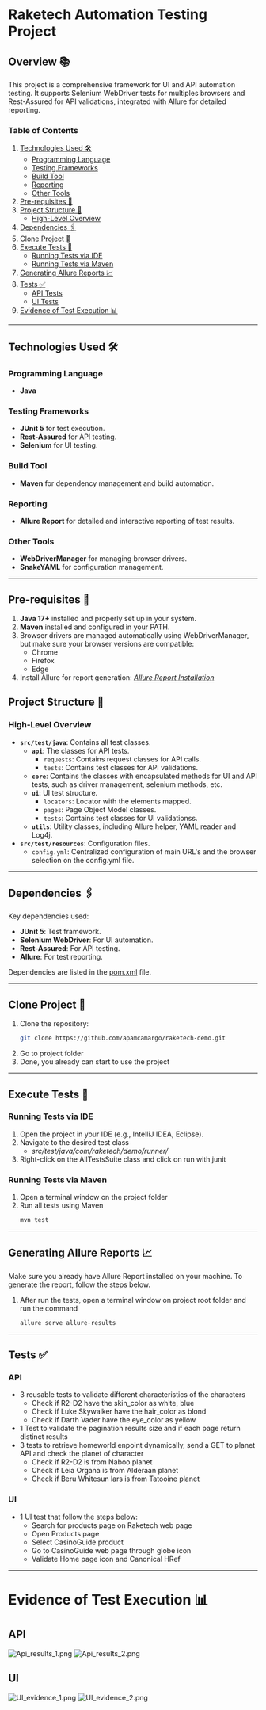 # Raketech Automation Testing Project

## Overview 📚

This project is a comprehensive framework for UI and API automation testing. It supports Selenium WebDriver tests for multiples browsers and Rest-Assured for API validations, integrated with Allure for detailed reporting.

### Table of Contents

1. [Technologies Used 🛠️](#technologies-used-️)
   - [Programming Language](#programming-language)
   - [Testing Frameworks](#testing-frameworks)
   - [Build Tool](#build-tool)
   - [Reporting](#reporting)
   - [Other Tools](#other-tools)
2. [Pre-requisites 📌](#pre-requisites-)
3. [Project Structure 📜](#project-structure-)
   - [High-Level Overview](#high-level-overview)
4. [Dependencies 🖇️](#dependencies-️)
5. [Clone Project 💾](#clone-project-)
6. [Execute Tests 🚀](#execute-tests-)
   - [Running Tests via IDE](#running-tests-via-ide)
   - [Running Tests via Maven](#running-tests-via-maven)
7. [Generating Allure Reports 📈](#generating-allure-reports-)
8. [Tests ✅](#tests-)
   - [API Tests](#api-tests)
   - [UI Tests](#ui-tests)
9. [Evidence of Test Execution 📊](#evidence-of-test-execution-)

---

## Technologies Used 🛠️

### **Programming Language**
- **Java**

### **Testing Frameworks**
- **JUnit 5** for test execution.
- **Rest-Assured** for API testing.
- **Selenium** for UI testing.

### **Build Tool**
- **Maven** for dependency management and build automation.

### **Reporting**
- **Allure Report** for detailed and interactive reporting of test results.

### **Other Tools**
- **WebDriverManager** for managing browser drivers.
- **SnakeYAML** for configuration management.

---

## Pre-requisites 📌

1. **Java 17+** installed and properly set up in your system.
2. **Maven** installed and configured in your PATH.
3. Browser drivers are managed automatically using WebDriverManager, but make sure your browser versions are compatible:
    - Chrome
    - Firefox
    - Edge
4. Install Allure for report generation:
*[Allure Report Installation](https://github.com/afonsopacifer/my-personal-website/blob/master/dev/assets/styles/molecules/box-default.styl)*


## Project Structure 📜

### High-Level Overview
- **`src/test/java`**: Contains all test classes.
    - **`api`**: The classes for API tests.
        - `requests`: Contains request classes for API calls.
        - `tests`: Contains test classes for API validations.
    - **`core`**: Contains the classes with encapsulated methods for UI and API tests, such as driver management, selenium methods, etc.
    - **`ui`**: UI test structure.
        - `locators`: Locator with the elements mapped.
        - `pages`: Page Object Model classes.
        - `tests`: Contains test classes for UI validationss.
    - **`utils`**: Utility classes, including Allure helper, YAML reader and Log4j.
- **`src/test/resources`**: Configuration files.
    - `config.yml`: Centralized configuration of main URL's and the browser selection on the config.yml file.

---

## Dependencies 🖇️

Key dependencies used:
- **JUnit 5**: Test framework.
- **Selenium WebDriver**: For UI automation.
- **Rest-Assured**: For API testing.
- **Allure**: For test reporting.

Dependencies are listed in the [pom.xml](pom.xml) file.

---

## Clone Project 💾

1. Clone the repository:
   ```bash
   git clone https://github.com/apamcamargo/raketech-demo.git

2. Go to project folder
3. Done, you already can start to use the project

---

## Execute Tests 🚀
### Running Tests via IDE
1. Open the project in your IDE (e.g., IntelliJ IDEA, Eclipse).
2. Navigate to the desired test class
   * _src/test/java/com/raketech/demo/runner/_
3. Right-click on the AllTestsSuite class and click on run with junit

### Running Tests via Maven
1. Open a terminal window on the project folder
2. Run all tests using Maven
   ```bash
   mvn test
   
---

## Generating Allure Reports 📈
Make sure you already have Allure Report installed on your machine. To generate the report, follow the steps below.

1. After run the tests, open a terminal window on project root folder and run the command
   ```bash
   allure serve allure-results


---


## Tests ✅
### API
* 3 reusable tests to validate different characteristics of the characters
  * Check if R2-D2 have the skin_color as white, blue
  * Check if Luke Skywalker have the hair_color as blond
  * Check if Darth Vader have the eye_color as yellow
* 1 Test to validate the pagination results size and if each page return distinct results
* 3 tests to retrieve homeworld enpoint dynamically, send a GET to planet API and check the planet of character
  * Check if R2-D2 is from Naboo planet
  * Check if Leia Organa is from Alderaan planet
  * Check if Beru Whitesun lars is from Tatooine planet

### UI
* 1 UI test that follow the steps below:
   * Search for products page on Raketech web page
   * Open Products page
   * Select CasinoGuide product
   * Go to CasinoGuide web page through globe icon
   * Validate Home page icon and Canonical HRef

---

# Evidence of Test Execution 📊
## API
![Api_results_1.png](/src/test/resources/evidences/Api_results_1.png)
![Api_results_2.png](/src/test/resources/evidences/Api_results_2.png)

## UI
![UI_evidence_1.png](/src/test/resources/evidences/UI_evidence_1.png)
![UI_evidence_2.png](/src/test/resources/evidences/UI_evidence_2.png)
